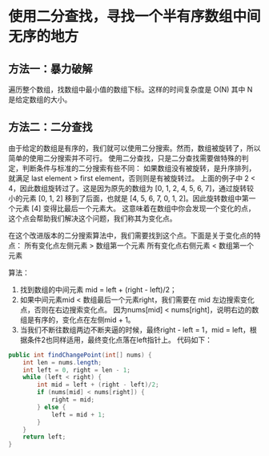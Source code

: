 # 使用二分查找，寻找一个半有序数组中间无序的地方

## 方法一：暴力破解
遍历整个数组，找数组中最小值的数组下标。这样的时间复杂度是 O(N) 其中 N 是给定数组的大小。
## 方法二：二分查找
由于给定的数组是有序的，我们就可以使用二分搜索。然而，数组被旋转了，所以简单的使用二分搜索并不可行。
使用二分查找，只是二分查找需要做特殊的判定，判断条件与标准的二分搜索有些不同：
如果数组没有被旋转，是升序排列，就满足 last element > first element，否则则是有被旋转过。
上面的例子中 2 < 4，因此数组旋转过了。这是因为原先的数组为 [0, 1, 2, 4, 5, 6, 7]，通过旋转较小的元素 [0, 1, 2] 移到了后面，也就是 [4, 5, 6, 7, 0, 1, 2]。因此旋转数组中第一个元素 [4] 变得比最后一个元素大。
这意味着在数组中你会发现一个变化的点，这个点会帮助我们解决这个问题，我们称其为变化点。

在这个改进版本的二分搜索算法中，我们需要找到这个点。下面是关于变化点的特点：
所有变化点左侧元素 > 数组第一个元素
所有变化点右侧元素 < 数组第一个元素

算法：
1. 找到数组的中间元素 mid = left + (right - left)/2；
1. 如果中间元素mid < 数组最后一个元素right，我们需要在 mid 左边搜索变化点，否则在右边搜索变化点。
因为nums[mid] < nums[right]，说明右边的数组是有序的，变化点在左侧mid + 1。
1. 当我们不断往数组两边不断夹逼的时候，最终right - left = 1，mid = left，根据条件2也同样适用，最终变化点落在left指针上。
代码如下：
```java
public int findChangePoint(int[] nums) {
	int len = nums.length;
	int left = 0, right = len - 1;
	while (left < right) {
		int mid = left + (right - left)/2;
		if (nums[mid] < nums[right]) {
			right = mid;
		} else {
			left = mid + 1;
		}
	}
	return left;
}
```

